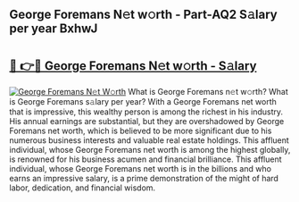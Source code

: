 ## George Foremans N𝚎t w𝚘rth - Part-AQ2 S𝚊lary per year BxhwJ

# <h2><a href="http://gc30la.nevu.top/?p=George+Foremans">🔗 👉🔴 George Foremans N𝚎t w𝚘rth - S𝚊lary</a></h2>

[![George Foremans N𝚎t W𝚘rth](https://i.imgur.com/Oavwk0R.jpeg)](http://gc30la.nevu.top/?p=George+Foremans)
What is George Foremans n𝚎t w𝚘rth? What is George Foremans s𝚊lary per year?
With a George Foremans net worth that is impressive, this wealthy person is among the richest in his industry. His annual earnings are substantial, but they are overshadowed by George Foremans net worth, which is believed to be more significant due to his numerous business interests and valuable real estate holdings. This affluent individual, whose George Foremans net worth is among the highest globally, is renowned for his business acumen and financial brilliance. This affluent individual, whose George Foremans net worth is in the billions and who earns an impressive salary, is a prime demonstration of the might of hard labor, dedication, and financial wisdom.
